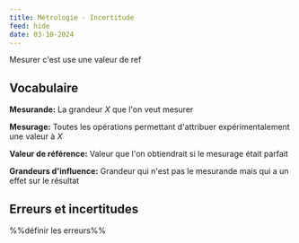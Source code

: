 ```yaml
---
title: Métrologie - Incertitude
feed: hide
date: 03-10-2024
---
```

Mesurer c'est use une valeur de ref

## Vocabulaire
**Mesurande:** La grandeur $X$ que l'on veut mesurer

**Mesurage:** Toutes les opérations permettant d'attribuer expérimentalement une valeur à $X$

**Valeur de référence:** Valeur que l'on obtiendrait si le mesurage était parfait

**Grandeurs d'influence:** Grandeur qui n'est pas le mesurande mais qui a un effet sur le résultat

## Erreurs et incertitudes
%%définir les erreurs%%

